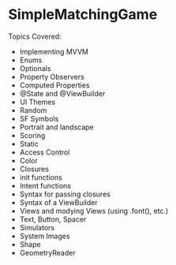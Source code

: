 # SimpleMatchingGame

Topics Covered:
- Implementing MVVM
- Enums
- Optionals
- Property Observers
- Computed Properties
- @State and @ViewBuilder
- UI Themes
- Random
- SF Symbols
- Portrait and landscape
- Scoring
- Static
- Access Control
- Color
- Closures
- init functions
- Intent functions
- Syntax for passing closures
- Syntax of a ViewBuilder
- Views and modying Views (using .font(), etc.)
- Text, Button, Spacer
- Simulators
- System Images
- Shape
- GeometryReader
